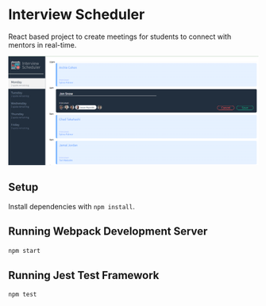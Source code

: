 # Interview Scheduler
React based project to create meetings for students to connect with mentors in real-time.

![Homepage_version](https://github.com/anastasiarez/scheduler/blob/main/scheduler.png)
## Setup

Install dependencies with `npm install`.

## Running Webpack Development Server

```sh
npm start
```

## Running Jest Test Framework

```sh
npm test
```
